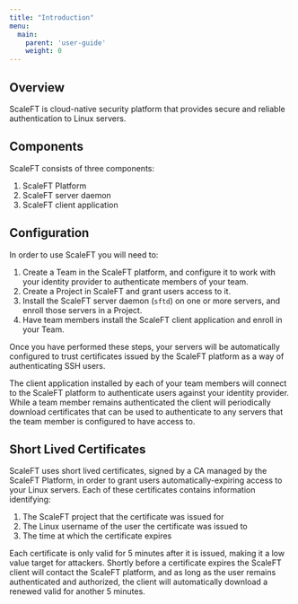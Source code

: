 ```yaml
---
title: "Introduction"
menu:
  main:
    parent: 'user-guide'
    weight: 0
---
```


## Overview

ScaleFT is cloud-native security platform that provides secure and reliable authentication to Linux servers.

## Components

ScaleFT consists of three components:

1. ScaleFT Platform
2. ScaleFT server daemon
3. ScaleFT client application

## Configuration

In order to use ScaleFT you will need to:

1. Create a Team in the ScaleFT platform, and configure it to work with your identity provider to authenticate members of your team.
2. Create a Project in ScaleFT and grant users access to it.
3. Install the ScaleFT server daemon (`sftd`) on one or more servers, and enroll those servers in a Project.
4. Have team members install the ScaleFT client application and enroll in your Team.

Once you have performed these steps, your servers will be automatically configured to trust certificates issued by the ScaleFT platform as a way of authenticating SSH users.

The client application installed by each of your team members will connect to the ScaleFT platform to authenticate users against your identity provider. While a team member remains authenticated the client will periodically download certificates that can be used to authenticate to any servers that the team member is configured to have access to.

## Short Lived Certificates

ScaleFT uses short lived certificates, signed by a CA managed by the ScaleFT Platform, in order to grant users automatically-expiring access to your Linux servers. Each of these certificates contains information identifying:

1. The ScaleFT project that the certificate was issued for
2. The Linux username of the user the certificate was issued to
3. The time at which the certificate expires

Each certificate is only valid for 5 minutes after it is issued, making it a low value target for attackers. Shortly before a certificate expires the ScaleFT client will contact the ScaleFT platform, and as long as the user remains authenticated and authorized, the client will automatically download a renewed valid for another 5 minutes.
